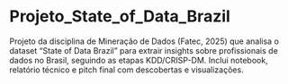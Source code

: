 # Projeto_State_of_Data_Brazil
Projeto da disciplina de Mineração de Dados (Fatec, 2025) que analisa o dataset “State of Data Brazil” para extrair insights sobre profissionais de dados no Brasil, seguindo as etapas KDD/CRISP-DM. Inclui notebook, relatório técnico e pitch final com descobertas e visualizações.
